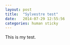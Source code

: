 ```yaml
---
layout: post
title:  "Sylvestre test"
date:   2014-07-29 12:55:56
categories: human sticky
---
```


This is my test.
